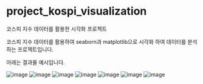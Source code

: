 # project_kospi_visualization
코스피 지수 데이터를 활용한 시각화 프로젝트

코스피 지수 데이터를 활용하여 seaborn과 matplotlib으로 시각화 하여 데이터를 분석하는 프로젝트입니다.

아래는 결과물 예시입니다.

![image](https://user-images.githubusercontent.com/121912367/226769525-daaea40b-aeb2-43a8-877a-0123929893b9.png)
![image](https://user-images.githubusercontent.com/121912367/226769545-1f7f93e1-f6df-4288-a3a5-7e1de4d77d11.png)
![image](https://user-images.githubusercontent.com/121912367/226769573-4ce3f509-b23e-45ee-8206-03b12aeaaefc.png)
![image](https://user-images.githubusercontent.com/121912367/226769583-7b80d3f8-0a3a-4454-8cd5-3353b38a77a0.png)
![image](https://user-images.githubusercontent.com/121912367/226769591-2fd089bb-c082-4107-8d10-90162f3c7ec8.png)
![image](https://user-images.githubusercontent.com/121912367/226769599-019231eb-dbbd-4529-988c-b68e23d5ca70.png)
![image](https://user-images.githubusercontent.com/121912367/226769604-33c78abb-a6d8-4320-be98-56dfdbcc7245.png)
